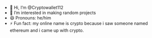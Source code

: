 - 👋 Hi, I’m @Cryptowallet112
- 👀 I’m interested in making random projects
- 😄 Pronouns: he/him
- ⚡ Fun fact: my online name is crypto because i saw someone named ethereum and i came up with crypto.

<!---
Cryptowallet112/Cryptowallet112 is a ✨ special ✨ repository because its `README.md` (this file) appears on your GitHub profile.
You can click the Preview link to take a look at your changes.
--->
